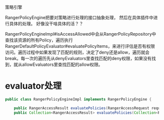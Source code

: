 
策略引擎

RangerPolicyEngine把要对策略进行处理的接口抽象处理， 然后在具体插件中进行具体的处理。
好像没干啥具体的活？？

RangerPolicyEngineImpl#isAccessAllowed中会从RangerPolicyRepository中查找该资源的所有Policy，遍历执行RangerDefaultPolicyEvaluator#evaluatePolicyItems，来进行评估是否有权限访问。遍历过程中如果发现了匹配的规则，决定了deny还是allow，遍历就会break。每一次的遍历先从denyEvaluators里查找匹配的deny权限，如果没有找到，就从allowEvaluators里查找匹配的allow权限。



# evaluator处理

```JAVA
public class RangerPolicyEngineImpl implements RangerPolicyEngine {

	public RangerAccessResult evaluatePolicies(RangerAccessRequest request, int policyType, RangerAccessResultProcessor resultProcessor) {
	public Collection<RangerAccessResult> evaluatePolicies(Collection<RangerAccessRequest> requests, int policyType, RangerAccessResultProcessor resultProcessor) {
```

